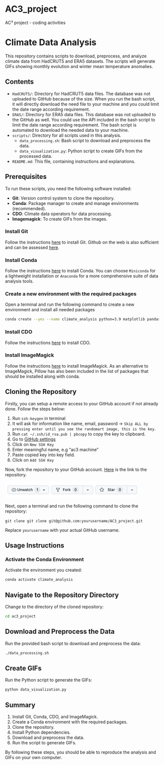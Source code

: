 # AC3_project
AC³ project - coding activities

# Climate Data Analysis

This repository contains scripts to download, preprocess, and analyze climate data from HadCRUT5 and ERA5 datasets. The scripts will generate GIFs showing monthly evolution and winter mean temperature anomalies.

## Contents

- `HadCRUT5/`: Directory for HadCRUT5 data files. The database was not uploaded to GitHub because of the size. When you run the bash script, it will directly download the need file to your machine and you could limit the date range according requirement.  
- `ERA5/`: Directory for ERA5 data files. This database was not uploaded to the GitHub as well. You could use the API included in the bash script to limit the date range according requirement. The bash script is automated to download the needed data to your machine.
- `scripts/`: Directory for all scripts used in this analysis.
  - `data_processing.sh`: Bash script to download and preprocess the data.
  - `data_visualization.py`: Python script to create GIFs from the processed data.
- `README.md`: This file, containing instructions and explanations.

## Prerequisites

To run these scripts, you need the following software installed:

- **Git**: Version control system to clone the repository.
- **Conda**: Package manager to create and manage environments (recommended).
- **CDO**: Climate data operators for data processing.
- **Imagemagick**: To create GIFs from the images.

### Install Git

Follow the instructions [here](https://git-scm.com/book/en/v2/Getting-Started-Installing-Git) to install Git. Github on the web is also sufficient and can be assessed [here](https://github.com/login).

### Install Conda

Follow the instructions [here](https://docs.conda.io/projects/conda/en/latest/user-guide/install/index.html) to install Conda. You can choose `Miniconda` for a lightweight installation or `Anaconda` for a more comprehensive suite of data analysis tools.

### Create a new environment with the required packages
Open a terminal and run the following command to create a new environment and install all needed packages

```bash
conda create --yes --name climate_analysis python=3.9 matplotlib pandas glob pillow numpy netCDF4 pip
```
### Install CDO

Follow the instructions [here](https://code.mpimet.mpg.de/projects/cdo/wiki) to install CDO.

### Install ImageMagick

Follow the instructions [here](https://imagemagick.org/script/download.php) to install ImageMagick. As an alternative to ImageMagick, Pillow has also been included in the list of packages that should be installed along with conda.

## Cloning the Repository
Firstly, you can setup a remote access to your GitHub account if not already done. Follow the steps below:

1. Run ```ssh-keygen``` in terminal
2. It will ask for information like name, email, password -> ```Skip ALL by
pressing enter until you see the randomart image, this is the key```.
3. Run ```cat ~/.ssh/id_rsa.pub | pbcopy``` to copy the key to clipboard.
4. Go to [GitHub settings](https://github.com/settings/keys)
5. Click on ```New SSH Key ```
6. Enter meaningful name, e.g “ac3 machine”
7. Paste copied key into key field.
8. Click on ```Add SSH Key```

Now, fork the repository to your GitHub account. [Here](https://github.com/richshepherd/ac3_project) is the link to the repository.

![Climate Analysis](screenshot.png)

Next, open a terminal and run the following command to clone the repository:

```git clone git clone git@github.com:yourusername/AC3_project.git```

Replace `yourusername` with your actual GitHub username.

## Usage Instructions
### Activate the Conda Environment
Activate the environment you created:

```bash
conda activate climate_analysis
```

## Navigate to the Repository Directory
Change to the directory of the cloned repository:
```bash 
cd ac3_project
```

## Download and Preprocess the Data
Run the provided bash script to download and preprocess the data:

```bash
./data_processing.sh
```
## Create GIFs
Run the Python script to generate the GIFs:

```bash
python data_visualization.py
```

## Summary
1. Install Git, Conda, CDO, and ImageMagick.
2. Create a Conda environment with the required packages.
3. Clone the repository.
4. Install Python dependencies.
5. Download and preprocess the data.
6. Run the script to generate GIFs.

By following these steps, you should be able to reproduce the analysis and GIFs on your own computer.

